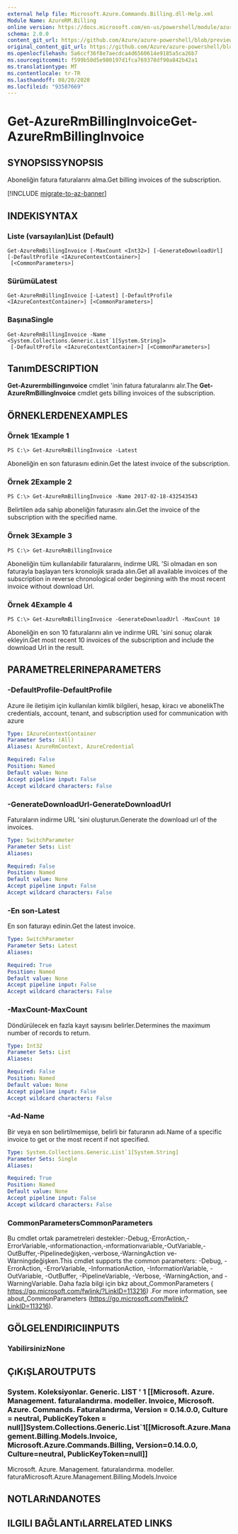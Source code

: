 ```yaml
---
external help file: Microsoft.Azure.Commands.Billing.dll-Help.xml
Module Name: AzureRM.Billing
online version: https://docs.microsoft.com/en-us/powershell/module/azurerm.billing/get-azurermbillinginvoice
schema: 2.0.0
content_git_url: https://github.com/Azure/azure-powershell/blob/preview/src/ResourceManager/Billing/Commands.Billing/help/Get-AzureRmBillingInvoice.md
original_content_git_url: https://github.com/Azure/azure-powershell/blob/preview/src/ResourceManager/Billing/Commands.Billing/help/Get-AzureRmBillingInvoice.md
ms.openlocfilehash: 5a6ccf36f8e7aecdca4d6560614e9185a5ca26b7
ms.sourcegitcommit: f599b50d5e980197d1fca769378df90a842b42a1
ms.translationtype: MT
ms.contentlocale: tr-TR
ms.lasthandoff: 08/20/2020
ms.locfileid: "93587669"
---
```

# <span data-ttu-id="e7195-101">Get-AzureRmBillingInvoice</span><span class="sxs-lookup"><span data-stu-id="e7195-101">Get-AzureRmBillingInvoice</span></span>

## <span data-ttu-id="e7195-102">SYNOPSIS</span><span class="sxs-lookup"><span data-stu-id="e7195-102">SYNOPSIS</span></span>
<span data-ttu-id="e7195-103">Aboneliğin fatura faturalarını alma.</span><span class="sxs-lookup"><span data-stu-id="e7195-103">Get billing invoices of the subscription.</span></span>

[!INCLUDE [migrate-to-az-banner](../../includes/migrate-to-az-banner.md)]

## <span data-ttu-id="e7195-104">INDEKI</span><span class="sxs-lookup"><span data-stu-id="e7195-104">SYNTAX</span></span>

### <span data-ttu-id="e7195-105">Liste (varsayılan)</span><span class="sxs-lookup"><span data-stu-id="e7195-105">List (Default)</span></span>
```
Get-AzureRmBillingInvoice [-MaxCount <Int32>] [-GenerateDownloadUrl] [-DefaultProfile <IAzureContextContainer>]
 [<CommonParameters>]
```

### <span data-ttu-id="e7195-106">Sürümü</span><span class="sxs-lookup"><span data-stu-id="e7195-106">Latest</span></span>
```
Get-AzureRmBillingInvoice [-Latest] [-DefaultProfile <IAzureContextContainer>] [<CommonParameters>]
```

### <span data-ttu-id="e7195-107">Başına</span><span class="sxs-lookup"><span data-stu-id="e7195-107">Single</span></span>
```
Get-AzureRmBillingInvoice -Name <System.Collections.Generic.List`1[System.String]>
 [-DefaultProfile <IAzureContextContainer>] [<CommonParameters>]
```

## <span data-ttu-id="e7195-108">Tanım</span><span class="sxs-lookup"><span data-stu-id="e7195-108">DESCRIPTION</span></span>
<span data-ttu-id="e7195-109">**Get-Azurermbillingınvoice** cmdlet 'inin fatura faturalarını alır.</span><span class="sxs-lookup"><span data-stu-id="e7195-109">The **Get-AzureRmBillingInvoice** cmdlet gets billing invoices of the subscription.</span></span> 

## <span data-ttu-id="e7195-110">ÖRNEKLERDEN</span><span class="sxs-lookup"><span data-stu-id="e7195-110">EXAMPLES</span></span>

### <span data-ttu-id="e7195-111">Örnek 1</span><span class="sxs-lookup"><span data-stu-id="e7195-111">Example 1</span></span>
```
PS C:\> Get-AzureRmBillingInvoice -Latest
```

<span data-ttu-id="e7195-112">Aboneliğin en son faturasını edinin.</span><span class="sxs-lookup"><span data-stu-id="e7195-112">Get the latest invoice of the subscription.</span></span>

### <span data-ttu-id="e7195-113">Örnek 2</span><span class="sxs-lookup"><span data-stu-id="e7195-113">Example 2</span></span>
```
PS C:\> Get-AzureRmBillingInvoice -Name 2017-02-18-432543543
```

<span data-ttu-id="e7195-114">Belirtilen ada sahip aboneliğin faturasını alın.</span><span class="sxs-lookup"><span data-stu-id="e7195-114">Get the invoice of the subscription with the specified name.</span></span>

### <span data-ttu-id="e7195-115">Örnek 3</span><span class="sxs-lookup"><span data-stu-id="e7195-115">Example 3</span></span>
```
PS C:\> Get-AzureRmBillingInvoice
```

<span data-ttu-id="e7195-116">Aboneliğin tüm kullanılabilir faturalarını, indirme URL 'Si olmadan en son faturayla başlayan ters kronolojik sırada alın.</span><span class="sxs-lookup"><span data-stu-id="e7195-116">Get all available invoices of the subscription in reverse chronological order beginning with the most recent invoice without download Url.</span></span> 

### <span data-ttu-id="e7195-117">Örnek 4</span><span class="sxs-lookup"><span data-stu-id="e7195-117">Example 4</span></span>
```
PS C:\> Get-AzureRmBillingInvoice -GenerateDownloadUrl -MaxCount 10
```

<span data-ttu-id="e7195-118">Aboneliğin en son 10 faturalarını alın ve indirme URL 'sini sonuç olarak ekleyin.</span><span class="sxs-lookup"><span data-stu-id="e7195-118">Get most recent 10 invoices of the subscription and include the download Url in the result.</span></span>

## <span data-ttu-id="e7195-119">PARAMETRELERINE</span><span class="sxs-lookup"><span data-stu-id="e7195-119">PARAMETERS</span></span>

### <span data-ttu-id="e7195-120">-DefaultProfile</span><span class="sxs-lookup"><span data-stu-id="e7195-120">-DefaultProfile</span></span>
<span data-ttu-id="e7195-121">Azure ile iletişim için kullanılan kimlik bilgileri, hesap, kiracı ve abonelik</span><span class="sxs-lookup"><span data-stu-id="e7195-121">The credentials, account, tenant, and subscription used for communication with azure</span></span>

```yaml
Type: IAzureContextContainer
Parameter Sets: (All)
Aliases: AzureRmContext, AzureCredential

Required: False
Position: Named
Default value: None
Accept pipeline input: False
Accept wildcard characters: False
```

### <span data-ttu-id="e7195-122">-GenerateDownloadUrl</span><span class="sxs-lookup"><span data-stu-id="e7195-122">-GenerateDownloadUrl</span></span>
<span data-ttu-id="e7195-123">Faturaların indirme URL 'sini oluşturun.</span><span class="sxs-lookup"><span data-stu-id="e7195-123">Generate the download url of the invoices.</span></span>

```yaml
Type: SwitchParameter
Parameter Sets: List
Aliases: 

Required: False
Position: Named
Default value: None
Accept pipeline input: False
Accept wildcard characters: False
```

### <span data-ttu-id="e7195-124">-En son</span><span class="sxs-lookup"><span data-stu-id="e7195-124">-Latest</span></span>
<span data-ttu-id="e7195-125">En son faturayı edinin.</span><span class="sxs-lookup"><span data-stu-id="e7195-125">Get the latest invoice.</span></span>

```yaml
Type: SwitchParameter
Parameter Sets: Latest
Aliases: 

Required: True
Position: Named
Default value: None
Accept pipeline input: False
Accept wildcard characters: False
```

### <span data-ttu-id="e7195-126">-MaxCount</span><span class="sxs-lookup"><span data-stu-id="e7195-126">-MaxCount</span></span>
<span data-ttu-id="e7195-127">Döndürülecek en fazla kayıt sayısını belirler.</span><span class="sxs-lookup"><span data-stu-id="e7195-127">Determines the maximum number of records to return.</span></span>

```yaml
Type: Int32
Parameter Sets: List
Aliases: 

Required: False
Position: Named
Default value: None
Accept pipeline input: False
Accept wildcard characters: False
```

### <span data-ttu-id="e7195-128">-Ad</span><span class="sxs-lookup"><span data-stu-id="e7195-128">-Name</span></span>
<span data-ttu-id="e7195-129">Bir veya en son belirtilmemişse, belirli bir faturanın adı.</span><span class="sxs-lookup"><span data-stu-id="e7195-129">Name of a specific invoice to get or the most recent if not specified.</span></span>

```yaml
Type: System.Collections.Generic.List`1[System.String]
Parameter Sets: Single
Aliases: 

Required: True
Position: Named
Default value: None
Accept pipeline input: False
Accept wildcard characters: False
```

### <span data-ttu-id="e7195-130">CommonParameters</span><span class="sxs-lookup"><span data-stu-id="e7195-130">CommonParameters</span></span>
<span data-ttu-id="e7195-131">Bu cmdlet ortak parametreleri destekler:-Debug,-ErrorAction,-ErrorVariable,-ınformationaction,-ınformationvariable,-OutVariable,-OutBuffer,-Pipelinedeğişken,-verbose,-WarningAction ve-Warningdeğişken.</span><span class="sxs-lookup"><span data-stu-id="e7195-131">This cmdlet supports the common parameters: -Debug, -ErrorAction, -ErrorVariable, -InformationAction, -InformationVariable, -OutVariable, -OutBuffer, -PipelineVariable, -Verbose, -WarningAction, and -WarningVariable.</span></span> <span data-ttu-id="e7195-132">Daha fazla bilgi için bkz about_CommonParameters ( https://go.microsoft.com/fwlink/?LinkID=113216) .</span><span class="sxs-lookup"><span data-stu-id="e7195-132">For more information, see about_CommonParameters (https://go.microsoft.com/fwlink/?LinkID=113216).</span></span>

## <span data-ttu-id="e7195-133">GÖLGELENDIRICI</span><span class="sxs-lookup"><span data-stu-id="e7195-133">INPUTS</span></span>

### <span data-ttu-id="e7195-134">Yabilirsiniz</span><span class="sxs-lookup"><span data-stu-id="e7195-134">None</span></span>

## <span data-ttu-id="e7195-135">ÇıKıŞLAR</span><span class="sxs-lookup"><span data-stu-id="e7195-135">OUTPUTS</span></span>

### <span data-ttu-id="e7195-136">System. Koleksiyonlar. Generic. LIST ' 1 [[Microsoft. Azure. Management. faturalandırma. modeller. Invoice, Microsoft. Azure. Commands. Faturalandırma, Version = 0.14.0.0, Culture = neutral, PublicKeyToken = null]]</span><span class="sxs-lookup"><span data-stu-id="e7195-136">System.Collections.Generic.List\`1[[Microsoft.Azure.Management.Billing.Models.Invoice, Microsoft.Azure.Commands.Billing, Version=0.14.0.0, Culture=neutral, PublicKeyToken=null]]</span></span>
<span data-ttu-id="e7195-137">Microsoft. Azure. Management. faturalandırma. modeller. fatura</span><span class="sxs-lookup"><span data-stu-id="e7195-137">Microsoft.Azure.Management.Billing.Models.Invoice</span></span>

## <span data-ttu-id="e7195-138">NOTLARıNDA</span><span class="sxs-lookup"><span data-stu-id="e7195-138">NOTES</span></span>

## <span data-ttu-id="e7195-139">ILGILI BAĞLANTıLAR</span><span class="sxs-lookup"><span data-stu-id="e7195-139">RELATED LINKS</span></span>

